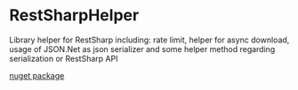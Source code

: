 # RestSharpHelper
Library helper for RestSharp including: rate limit, helper for async download, usage of  JSON.Net as json serializer and some helper method
regarding serialization or RestSharp API


[nuget package](https://www.nuget.org/packages/RestSharpHelper)
